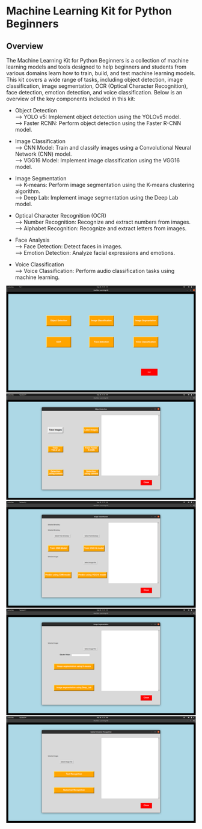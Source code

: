 # Machine Learning Kit for Python Beginners
## Overview
The Machine Learning Kit for Python Beginners is a collection of machine learning models and tools designed to help beginners and students from various domains learn how to train, build, and test machine learning models. This kit covers a wide range of tasks, including object detection, image classification, image segmentation, OCR (Optical Character Recognition), face detection, emotion detection, and voice classification. Below is an overview of the key components included in this kit:

* Object Detection
  <br/>
--> YOLO v5: Implement object detection using the YOLOv5 model.
  <br/>
--> Faster RCNN: Perform object detection using the Faster R-CNN model.

* Image Classification
  <br/>
--> CNN Model: Train and classify images using a Convolutional Neural Network (CNN) model.
  <br/>
--> VGG16 Model: Implement image classification using the VGG16 model.

* Image Segmentation<br/>
--> K-means: Perform image segmentation using the K-means clustering algorithm.<br/>
--> Deep Lab: Implement image segmentation using the Deep Lab model.

* Optical Character Recognition (OCR)<br/>
--> Number Recognition: Recognize and extract numbers from images.<br/>
--> Alphabet Recognition: Recognize and extract letters from images.

* Face Analysis<br/>
--> Face Detection: Detect faces in images.<br/>
--> Emotion Detection: Analyze facial expressions and emotions.

* Voice Classification<br/>
--> Voice Classification: Perform audio classification tasks using machine learning.


![Main UI](https://github.com/ChetanKamatagi/Machine_Learning_kit/blob/main/Main%20UI.png)<br/>
![Object Detection](https://github.com/ChetanKamatagi/Machine_Learning_kit/blob/main/ObjectDetection_%20window.png)<br/>
![Image Classification](https://github.com/ChetanKamatagi/Machine_Learning_kit/blob/main/ImageClassification_Window.png?raw=true)<br/>
![Image segmentation](https://github.com/ChetanKamatagi/Machine_Learning_kit/blob/main/ImageSegmentation_Window.png?raw=true)<br/>
![OCR](https://github.com/ChetanKamatagi/Machine_Learning_kit/blob/main/OCR_window.png)

